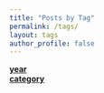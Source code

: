 ```yaml
---
title: "Posts by Tag"
permalink: /tags/
layout: tags
author_profile: false
---
```

<strong><i class="far fa-calendar-alt" aria-hidden="true"></i>  [year](/posts/)  
<strong><i class="fas fa-fw fa-folder-open" aria-hidden="true"></i> [category](/categories/)   